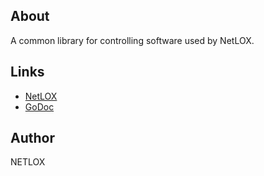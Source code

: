 ## About

A common library for controlling software used by NetLOX.

## Links

* [NetLOX](https://www.netlox.io/)
* [GoDoc](https://pkg.go.dev/github.com/netlox-dev/common_library)

## Author

NETLOX 
